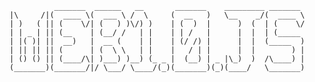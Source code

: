     
              _______  ______   __       _______    _________ _______ 
    |\     /|(  ____ \(  ___ \ /  \     (  __   )   \__    _/(  ____ \
    | )   ( || (    \/| (   ) )\/) )    | (  )  |      )  (  | (    \/
    | | _ | || (__    | (__/ /   | |    | | /   |      |  |  | (_____ 
    | |( )| ||  __)   |  __ (    | |    | (/ /) |      |  |  (_____  )
    | || || || (      | (  \ \   | |    |   / | |      |  |        ) |
    | () () || (____/\| )___) )__) (_ _ |  (__) | _ |\_)  )  /\____) |
    (_______)(_______/|/ \___/ \____/(_)(_______)(_)(____/   \_______)